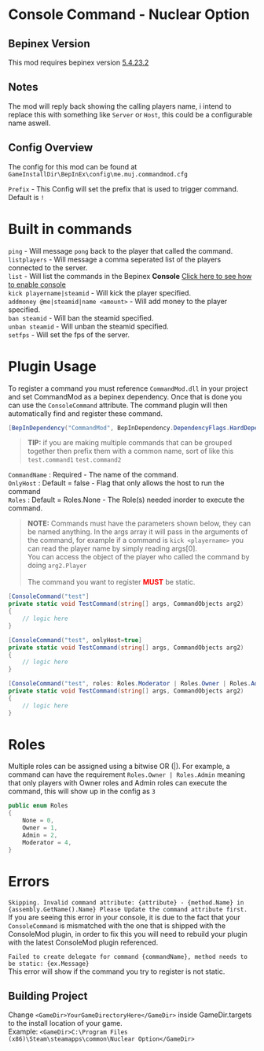 # Console Command - Nuclear Option

## Bepinex Version
This mod requires bepinex version [5.4.23.2](https://github.com/BepInEx/BepInEx/releases/tag/v5.4.23.2)

## Notes
The mod will reply back showing the calling players name, i intend to replace this with something like `Server` or `Host`, this could be a configurable name aswell. 

## Config Overview

The config for this mod can be found at `GameInstallDir\BepInEx\config\me.muj.commandmod.cfg`

`Prefix` - This Config will set the prefix that is used to trigger command. Default is `!`

# Built in commands

`ping` - Will message `pong` back to the player that called the command. <br>
`listplayers` - Will message a comma seperated list of the players connected to the server. <br>
`list` - Will list the commands in the Bepinex **Console** [Click here to see how to enable console](https://docs.bepinex.dev/articles/user_guide/troubleshooting.html) <br>
`kick playername|steamid` - Will kick the player specified. <br>
`addmoney @me|steamid|name <amount>` - Will add money to the player specified. <br>
`ban steamid` - Will ban the steamid specified. <br>
`unban steamid` - Will unban the steamid specified. <br>
`setfps` - Will set the fps of the server.

# Plugin Usage

To register a command you must reference `CommandMod.dll` in your project and set CommandMod as a bepinex dependency. Once that is done you can use the `ConsoleCommand` attribute. 
The command plugin will then automatically find and register these command. <br>

```csharp
[BepInDependency("CommandMod", BepInDependency.DependencyFlags.HardDependency)]
```

> **TIP:** if you are making multiple commands that can be grouped together then prefix them with a common name, sort of like this `test.command1` `test.command2` <br/> 

`CommandName` : Required - The name of the command. <br> 
`OnlyHost` : Default = false - Flag that only allows the host to run the command <br>
`Roles` : Default = Roles.None - The Role(s) needed inorder to execute the command.

>**NOTE:** Commands must have the parameters shown below, they can be named anything. In the args array it will pass in the arguments of the command, 
> for example if a command is `kick <playername>` you can read the player name by simply reading args[0].
> <br/>
> You can access the object of the player who called the command by doing `arg2.Player` <br>
> <br>
> The command you want to register <b style="color:red;">MUST</b> be static.

```csharp
[ConsoleCommand("test"]
private static void TestCommand(string[] args, CommandObjects arg2)
{
    // logic here
}

[ConsoleCommand("test", onlyHost=true]
private static void TestCommand(string[] args, CommandObjects arg2)
{
    // logic here
}

[ConsoleCommand("test", roles: Roles.Moderator | Roles.Owner | Roles.Admin)]
private static void TestCommand(string[] args, CommandObjects arg2)
{
    // logic here
}
```

# Roles

Multiple roles can be assigned using a bitwise OR (|). For example, a command can have the requirement `Roles.Owner | Roles.Admin` 
meaning that only players with Owner roles and Admin roles can execute the command, this will show up in the config as `3`


```csharp
public enum Roles
{
    None = 0,
    Owner = 1,
    Admin = 2,
    Moderator = 4,
}
```

# Errors

`Skipping. Invalid command attribute: {attribute} - {method.Name} in {assembly.GetName().Name} Please Update the command attribute first.` <br>
If you are seeing this error in your console, it is due to the fact that your `ConsoleCommand` is mismatched with the one that is shipped with the ConsoleMod plugin, 
in order to fix this you will need to rebuild your plugin with the latest ConsoleMod plugin referenced.

`Failed to create delegate for command {commandName}, method needs to be static: {ex.Message}` <br>
This error will show if the command you try to register is not static.

## Building Project

Change `<GameDir>YourGameDirectoryHere</GameDir>` inside GameDir.targets to the install location of your game. <br>
Example: `<GameDir>C:\Program Files (x86)\Steam\steamapps\common\Nuclear Option</GameDir>`